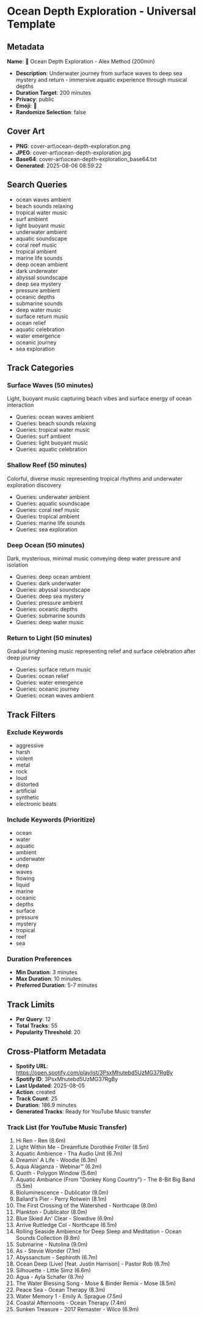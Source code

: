 # Ocean Depth Exploration - Universal Template

## Metadata

**Name**: 🌊 Ocean Depth Exploration - Alex Method (200min)
- **Description**: Underwater journey from surface waves to deep sea mystery and return - immersive aquatic experience through musical depths
- **Duration Target**: 200 minutes
- **Privacy**: public
- **Emoji**: 🌊
- **Randomize Selection**: false


## Cover Art
- **PNG**: cover-art\ocean-depth-exploration.png
- **JPEG**: cover-art\ocean-depth-exploration.jpg
- **Base64**: cover-art\ocean-depth-exploration_base64.txt
- **Generated**: 2025-08-06 08:59:22

## Search Queries
- ocean waves ambient
- beach sounds relaxing
- tropical water music
- surf ambient
- light buoyant music
- underwater ambient
- aquatic soundscape
- coral reef music
- tropical ambient
- marine life sounds
- deep ocean ambient
- dark underwater
- abyssal soundscape
- deep sea mystery
- pressure ambient
- oceanic depths
- submarine sounds
- deep water music
- surface return music
- ocean relief
- aquatic celebration
- water emergence
- oceanic journey
- sea exploration

## Track Categories
### Surface Waves (50 minutes)
Light, buoyant music capturing beach vibes and surface energy of ocean interaction
- Queries: ocean waves ambient
- Queries: beach sounds relaxing
- Queries: tropical water music
- Queries: surf ambient
- Queries: light buoyant music
- Queries: aquatic celebration

### Shallow Reef (50 minutes)
Colorful, diverse music representing tropical rhythms and underwater exploration discovery
- Queries: underwater ambient
- Queries: aquatic soundscape
- Queries: coral reef music
- Queries: tropical ambient
- Queries: marine life sounds
- Queries: sea exploration

### Deep Ocean (50 minutes)
Dark, mysterious, minimal music conveying deep water pressure and isolation
- Queries: deep ocean ambient
- Queries: dark underwater
- Queries: abyssal soundscape
- Queries: deep sea mystery
- Queries: pressure ambient
- Queries: oceanic depths
- Queries: submarine sounds
- Queries: deep water music

### Return to Light (50 minutes)
Gradual brightening music representing relief and surface celebration after deep journey
- Queries: surface return music
- Queries: ocean relief
- Queries: water emergence
- Queries: oceanic journey
- Queries: ocean waves ambient

## Track Filters
### Exclude Keywords
- aggressive
- harsh
- violent
- metal
- rock
- loud
- distorted
- artificial
- synthetic
- electronic beats

### Include Keywords (Prioritize)
- ocean
- water
- aquatic
- ambient
- underwater
- deep
- waves
- flowing
- liquid
- marine
- oceanic
- depths
- surface
- pressure
- mystery
- tropical
- reef
- sea

### Duration Preferences
- **Min Duration**: 3 minutes
- **Max Duration**: 10 minutes
- **Preferred Duration**: 5-7 minutes

## Track Limits
- **Per Query**: 12
- **Total Tracks**: 55
- **Popularity Threshold**: 20


## Cross-Platform Metadata
- **Spotify URL**: https://open.spotify.com/playlist/3PsxMhutebd5UzMG37RgBy
- **Spotify ID**: 3PsxMhutebd5UzMG37RgBy
- **Last Updated**: 2025-08-05
- **Action**: created
- **Track Count**: 25
- **Duration**: 186.9 minutes
- **Generated Tracks**: Ready for YouTube Music transfer

### Track List (for YouTube Music Transfer)
 1. Hi Ren - Ren (8.6m)
 2. Light Within Me - Dreamflute Dorothée Fröller (8.5m)
 3. Aquatic Ambience - Tha Audio Unit (6.7m)
 4. Dreamin' A Life - Woodie (6.3m)
 5. Aqua Alaganza - Webinar™ (6.2m)
 6. Quoth - Polygon Window (5.6m)
 7. Aquatic Ambiance (From "Donkey Kong Country") - The 8-Bit Big Band (5.5m)
 8. Bioluminescence - Dublicator (9.0m)
 9. Ballard's Pier - Perry Rotwein (8.1m)
10. The First Crossing of the Watershed - Northcape (8.0m)
11. Plankton - Dublicator (8.0m)
12. Blue Skied An' Clear - Slowdive (6.9m)
13. Arrive Ruttledge Col - Northcape (6.5m)
14. Rolling Seaside Ambience for Deep Sleep and Meditation - Ocean Sounds Collection (9.8m)
15. Submarine - Nutolina (9.0m)
16. As - Stevie Wonder (7.1m)
17. Abyssanctum - Sephiroth (6.7m)
18. Ocean Deep (Live) [feat. Justin Harrison] - Pastor Rob (6.7m)
19. Silhouette - Little Simz (6.6m)
20. Agua - Ayla Schafer (8.7m)
21. The Water Blessing Song - Mose & Binder Remix - Mose (8.5m)
22. Peace Sea - Ocean Therapy (8.3m)
23. Water Memory 1 - Emily A. Sprague (7.5m)
24. Coastal Afternoons - Ocean Therapy (7.4m)
25. Sunken Treasure - 2017 Remaster - Wilco (6.9m)
